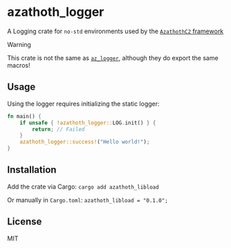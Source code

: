# azathoth_logger

A Logging crate for `no-std` environments used by the [`AzathothC2` framework](https://github.com/AzathothC2)

> [!WARNING]
> This crate is not the same as [`az_logger`](https://crates.io/crates/az_logger), although they do export the same macros!

## Usage
Using the logger requires initializing the static logger:

```rust
fn main() {
    if unsafe { !azathoth_logger::LOG.init() } {
        return; // Failed
    }
    azathoth_logger::success!("Hello world!");
}
```

## Installation
Add the crate via Cargo:
```cargo add azathoth_libload```

Or manually in `Cargo.toml`: ```azathoth_libload = "0.1.0";```

## License
MIT